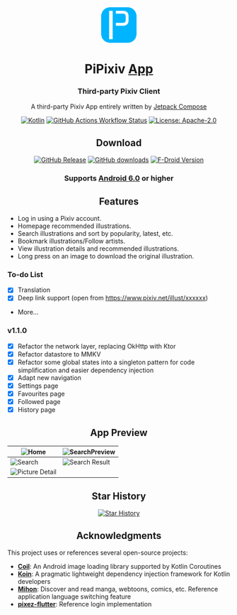 <div align="center">

<a href="https://github.com/master-lzh/PiPixiv">
<img src="../.idea/icon.svg" width="80" alt="PiPixiv Logo">
</a>

# PiPixiv [App](#)

### Third-party Pixiv Client

A third-party Pixiv App entirely written by [Jetpack Compose](https://developer.android.com/develop/ui/compose)

[![Kotlin](https://img.shields.io/badge/kotlin-2.1.20-blue.svg?logo=kotlin)](https://kotlinlang.org)
[![GitHub Actions Workflow Status](https://img.shields.io/github/actions/workflow/status/master-lzh/PiPixiv/release.yml)](https://github.com/master-lzh/PiPixiv/actions/workflows/release.yml)
[![License: Apache-2.0](https://img.shields.io/github/license/master-lzh/PiPixiv?labelColor=27303D&color=0877d2)](/LICENSE)

## Download

[![GitHub Release](https://img.shields.io/github/v/release/master-lzh/PiPixiv?label=Stable)](https://github.com/master-lzh/PiPixiv/releases)
[![GitHub downloads](https://img.shields.io/github/downloads/master-lzh/PiPixiv/total?label=downloads&labelColor=27303D&color=0D1117&logo=github&logoColor=FFFFFF&style=flat)](https://github.com/master-lzh/PiPixiv/releases)
[![F-Droid Version](https://img.shields.io/f-droid/v/com.mrl.pixiv)](https://f-droid.org/packages/com.mrl.pixiv/)

### Supports **[Android 6.0]()** or higher

## Features

<div align="left">

* Log in using a Pixiv account.
* Homepage recommended illustrations.
* Search illustrations and sort by popularity, latest, etc.
* Bookmark illustrations/Follow artists.
* View illustration details and recommended illustrations.
* Long press on an image to download the original illustration.

### To-do List

- [x] Translation
- [x] Deep link support (open from https://www.pixiv.net/illust/xxxxxx)
* More...

### v1.1.0
- [x] Refactor the network layer, replacing OkHttp with Ktor
- [x] Refactor datastore to MMKV
- [x] Refactor some global states into a singleton pattern for code simplification and easier dependency injection
- [x] Adapt new navigation
- [x] Settings page
- [x] Favourites page
- [x] Followed page
- [x] History page

</div>

## App Preview

| ![Home](https://github.com/master-lzh/PiPixiv/assets/60057825/0c9431bf-bff1-4752-9d62-f2721b3ade5e)           | ![SearchPreview](https://github.com/master-lzh/PiPixiv/assets/60057825/240c5011-cbdb-4423-8d41-b787b5495d4d) |
|---------------------------------------------------------------------------------------------------------------|--------------------------------------------------------------------------------------------------------------|
| ![Search](https://github.com/master-lzh/PiPixiv/assets/60057825/8d44b554-7cdd-4eeb-a520-a93e6fc7507d)         | ![Search Result](https://github.com/master-lzh/PiPixiv/assets/60057825/7b7f6ea4-5df7-46b9-ba65-4cb1b2f52373) |
| ![Picture Detail](https://github.com/master-lzh/PiPixiv/assets/60057825/dfe36948-525c-486d-a339-6c2c78b5aebf) |                                                                                                              |

## Star History
[![Star History](https://starchart.cc/master-lzh/PiPixiv.svg?variant=adaptive)](https://starchart.cc/master-lzh/PiPixiv)


## Acknowledgments
<div align="left">

This project uses or references several open-source projects:
- **[Coil](https://github.com/coil-kt/coil)**: An Android image loading library supported by Kotlin Coroutines
- **[Koin](https://github.com/InsertKoinIO/koin)**: A pragmatic lightweight dependency injection framework for Kotlin developers
- **[Mihon](https://github.com/mihonapp/mihon)**: Discover and read manga, webtoons, comics, etc. Reference application language switching feature
- **[pixez-flutter](https://github.com/Notsfsssf/pixez-flutter)**: Reference login implementation

</div>

</div>

